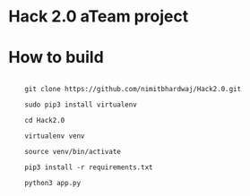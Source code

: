 # Hack 2.0 aTeam project

# How to build

```

	git clone https://github.com/nimitbhardwaj/Hack2.0.git

	sudo pip3 install virtualenv

	cd Hack2.0

	virtualenv venv

	source venv/bin/activate

	pip3 install -r requirements.txt

	python3 app.py

```